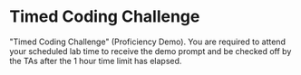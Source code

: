 # Timed Coding Challenge
"Timed Coding Challenge" (Proficiency Demo). You are required to attend your scheduled lab time to receive the demo prompt and be checked off by the TAs after the 1 hour time limit has elapsed.
